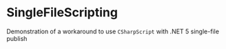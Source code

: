 # SingleFileScripting
Demonstration of a workaround to use `CSharpScript` with .NET 5 single-file publish
